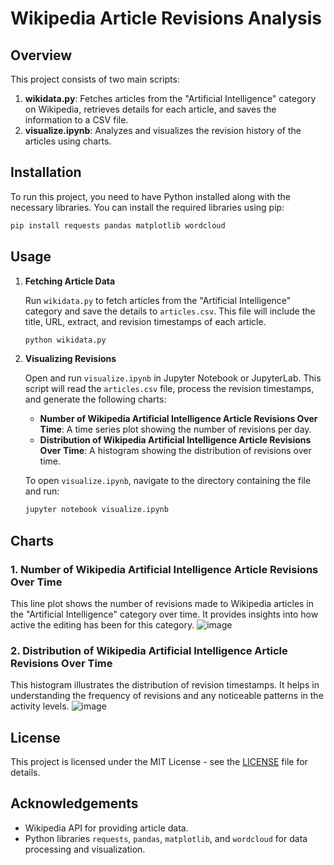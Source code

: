 # Wikipedia Article Revisions Analysis

## Overview

This project consists of two main scripts:
1. **wikidata.py**: Fetches articles from the "Artificial Intelligence" category on Wikipedia, retrieves details for each article, and saves the information to a CSV file.
2. **visualize.ipynb**: Analyzes and visualizes the revision history of the articles using charts.

## Installation

To run this project, you need to have Python installed along with the necessary libraries. You can install the required libraries using pip:

```bash
pip install requests pandas matplotlib wordcloud
```

## Usage

1. **Fetching Article Data**

   Run `wikidata.py` to fetch articles from the "Artificial Intelligence" category and save the details to `articles.csv`. This file will include the title, URL, extract, and revision timestamps of each article.

   ```bash
   python wikidata.py
   ```

2. **Visualizing Revisions**

   Open and run `visualize.ipynb` in Jupyter Notebook or JupyterLab. This script will read the `articles.csv` file, process the revision timestamps, and generate the following charts:
   
   - **Number of Wikipedia Artificial Intelligence Article Revisions Over Time**: A time series plot showing the number of revisions per day.
   - **Distribution of Wikipedia Artificial Intelligence Article Revisions Over Time**: A histogram showing the distribution of revisions over time.

   To open `visualize.ipynb`, navigate to the directory containing the file and run:

   ```bash
   jupyter notebook visualize.ipynb
   ```

## Charts

### 1. Number of Wikipedia Artificial Intelligence Article Revisions Over Time

This line plot shows the number of revisions made to Wikipedia articles in the "Artificial Intelligence" category over time. It provides insights into how active the editing has been for this category.
![image](https://github.com/user-attachments/assets/2683e35c-9c9b-4917-b692-224322e201fc)


### 2. Distribution of Wikipedia Artificial Intelligence Article Revisions Over Time

This histogram illustrates the distribution of revision timestamps. It helps in understanding the frequency of revisions and any noticeable patterns in the activity levels.
![image](https://github.com/user-attachments/assets/74fd336c-4f3b-47e2-8e51-47a19511d32b)


## License

This project is licensed under the MIT License - see the [LICENSE](LICENSE) file for details.

## Acknowledgements

- Wikipedia API for providing article data.
- Python libraries `requests`, `pandas`, `matplotlib`, and `wordcloud` for data processing and visualization.

